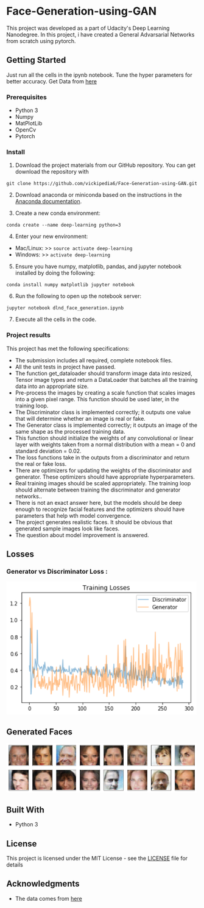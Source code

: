 # Face-Generation-using-GAN

This project was developed as a part of Udacity's Deep Learning Nanodegree. In this project, i have created a General Advarsarial Networks from scratch using pytorch. 

## Getting Started

Just run all the cells in the ipynb notebook. Tune the hyper parameters for better accuracy.
Get Data from [here](http://mmlab.ie.cuhk.edu.hk/projects/CelebA.html)

### Prerequisites

* Python 3
* Numpy
* MatPlotLib
* OpenCv
* Pytorch 

### Install

1. Download the project materials from our GitHub repository. You can get download the repository with
  ```
  git clone https://github.com/vickipedia6/Face-Generation-using-GAN.git
  ```
 2. Download anaconda or miniconda based on the instructions in the [Anaconda documentation](https://docs.anaconda.com).
 
 3. Create a new conda environment:
  ```
  conda create --name deep-learning python=3
  ```
 4. Enter your new environment:
  * Mac/Linux: >> ``` source activate deep-learning ```
  * Windows: >>  ```activate deep-learning ```
  
 5. Ensure you have numpy, matplotlib, pandas, and jupyter notebook installed by doing the following:
  ```
  conda install numpy matplotlib jupyter notebook
  ```
 6. Run the following to open up the notebook server:
  ```
  jupyter notebook dlnd_face_generation.ipynb
  ```
 7. Execute all the cells in the code.
 

### Project results

This project has met the following specifications:
* The submission includes all required, complete notebook files.
* All the unit tests in project have passed.
* The function get_dataloader should transform image data into resized, Tensor image types and return a DataLoader that batches all the   training data into an appropriate size.
* Pre-process the images by creating a scale function that scales images into a given pixel range. This function should be used later,     in the training loop.
* The Discriminator class is implemented correctly; it outputs one value that will determine whether an image is real or fake.
* The Generator class is implemented correctly; it outputs an image of the same shape as the processed training data.
* This function should initialize the weights of any convolutional or linear layer with weights taken from a normal distribution with a   mean = 0 and standard deviation = 0.02.
* The loss functions take in the outputs from a discriminator and return the real or fake loss.
* There are optimizers for updating the weights of the discriminator and generator. These optimizers should have appropriate               hyperparameters.
* Real training images should be scaled appropriately. The training loop should alternate between training the discriminator and           generator networks..
* There is not an exact answer here, but the models should be deep enough to recognize facial features and the optimizers should have     parameters that help wth model convergence.
* The project generates realistic faces. It should be obvious that generated sample images look like faces.
* The question about model improvement is answered.

## Losses

### Generator vs Discriminator Loss :

<img src='/download.png' width=500 px>

## Generated Faces

<img src='/generated_faces.png' width=500 px>

## Built With

* Python 3

## License

This project is licensed under the MIT License - see the [LICENSE](LICENSE) file for details

## Acknowledgments

* The data comes from [here](http://mmlab.ie.cuhk.edu.hk/projects/CelebA.html)

